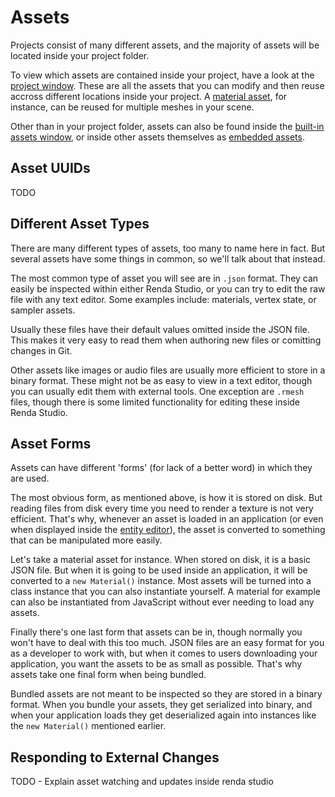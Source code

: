 # Assets

Projects consist of many different assets, and the majority of assets will be
located inside your project folder.

To view which assets are contained inside your project, have a look at the
[project window](../studio-windows/project-window.md). These are all the assets
that you can modify and then reuse accross different locations inside your
project. A [material asset](../materials/), for instance, can be reused for
multiple meshes in your scene.

Other than in your project folder, assets can also be found inside the
[built-in assets window](./built-in-assets.md), or inside other assets
themselves as [embedded assets](./embedded-assets.md).

## Asset UUIDs

TODO

## Different Asset Types

There are many different types of assets, too many to name here in fact. But
several assets have some things in common, so we'll talk about that instead.

The most common type of asset you will see are in `.json` format. They can
easily be inspected within either Renda Studio, or you can try to edit the raw
file with any text editor. Some examples include: materials, vertex state, or
sampler assets.

Usually these files have their default values omitted inside the JSON file. This makes it very
easy to read them when authoring new files or comitting changes in Git.

Other assets like images or audio files are usually more efficient to store in a
binary format. These might not be as easy to view in a text editor, though you
can usually edit them with external tools. One exception are `.rmesh` files,
though there is some limited functionality for editing these inside Renda
Studio.

## Asset Forms

Assets can have different 'forms' (for lack of a better word) in which they are
used.

The most obvious form, as mentioned above, is how it is stored on disk. But
reading files from disk every time you need to render a texture is not very
efficient. That's why, whenever an asset is loaded in an application (or even
when displayed inside the [entity editor](../studio-windows/entity-editor.md)),
the asset is converted to something that can be manipulated more easily.

Let's take a material asset for instance. When stored on disk, it is a basic
JSON file. But when it is going to be used inside an application, it will be
converted to a `new Material()` instance. Most assets will be turned into a
class instance that you can also instantiate yourself. A material for example
can also be instantiated from JavaScript without ever needing to load any
assets.

Finally there's one last form that assets can be in, though normally you won't
have to deal with this too much. JSON files are an easy format for you as a
developer to work with, but when it comes to users downloading your application,
you want the assets to be as small as possible. That's why assets take one final
form when being bundled.

Bundled assets are not meant to be inspected so they are stored in a binary
format. When you bundle your assets, they get serialized into binary, and when
your application loads they get deserialized again into instances like the
`new Material()` mentioned earlier.

## Responding to External Changes

TODO - Explain asset watching and updates inside renda studio
